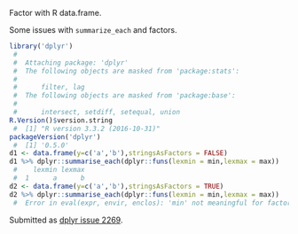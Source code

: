 Factor with R data.frame.

<!-- Generated from .Rmd. Please edit that file -->
Some issues with `summarize_each` and factors.

``` r
library('dplyr')
 #  
 #  Attaching package: 'dplyr'
 #  The following objects are masked from 'package:stats':
 #  
 #      filter, lag
 #  The following objects are masked from 'package:base':
 #  
 #      intersect, setdiff, setequal, union
R.Version()$version.string
 #  [1] "R version 3.3.2 (2016-10-31)"
packageVersion('dplyr')
 #  [1] '0.5.0'
d1 <- data.frame(y=c('a','b'),stringsAsFactors = FALSE)
d1 %>% dplyr::summarise_each(dplyr::funs(lexmin = min,lexmax = max))
 #    lexmin lexmax
 #  1      a      b
d2 <- data.frame(y=c('a','b'),stringsAsFactors = TRUE)
d2 %>% dplyr::summarise_each(dplyr::funs(lexmin = min,lexmax = max))
 #  Error in eval(expr, envir, enclos): 'min' not meaningful for factors
```

Submitted as [dplyr issue 2269](https://github.com/hadley/dplyr/issues/2269).
